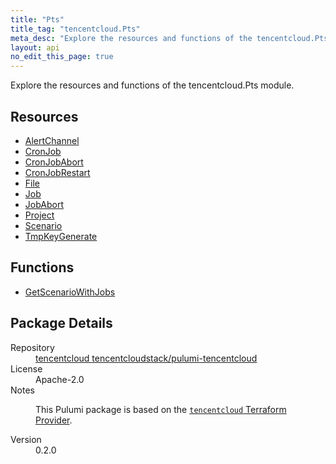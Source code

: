 ```yaml
---
title: "Pts"
title_tag: "tencentcloud.Pts"
meta_desc: "Explore the resources and functions of the tencentcloud.Pts module."
layout: api
no_edit_this_page: true
---
```


<!-- WARNING: this file was generated by Pulumi Docs Generator. -->
<!-- Do not edit by hand unless you're certain you know what you are doing! -->

Explore the resources and functions of the tencentcloud.Pts module.

<h2 id="resources">Resources</h2>
<ul class="api">
    <li><a href="alertchannel/" title="AlertChannel"><span class="api-symbol api-symbol--resource"></span>AlertChannel</a></li>
    <li><a href="cronjob/" title="CronJob"><span class="api-symbol api-symbol--resource"></span>CronJob</a></li>
    <li><a href="cronjobabort/" title="CronJobAbort"><span class="api-symbol api-symbol--resource"></span>CronJobAbort</a></li>
    <li><a href="cronjobrestart/" title="CronJobRestart"><span class="api-symbol api-symbol--resource"></span>CronJobRestart</a></li>
    <li><a href="file/" title="File"><span class="api-symbol api-symbol--resource"></span>File</a></li>
    <li><a href="job/" title="Job"><span class="api-symbol api-symbol--resource"></span>Job</a></li>
    <li><a href="jobabort/" title="JobAbort"><span class="api-symbol api-symbol--resource"></span>JobAbort</a></li>
    <li><a href="project/" title="Project"><span class="api-symbol api-symbol--resource"></span>Project</a></li>
    <li><a href="scenario/" title="Scenario"><span class="api-symbol api-symbol--resource"></span>Scenario</a></li>
    <li><a href="tmpkeygenerate/" title="TmpKeyGenerate"><span class="api-symbol api-symbol--resource"></span>TmpKeyGenerate</a></li>
</ul>

<h2 id="functions">Functions</h2>
<ul class="api">
    <li><a href="getscenariowithjobs/" title="GetScenarioWithJobs"><span class="api-symbol api-symbol--function"></span>GetScenarioWithJobs</a></li>
</ul>

<h2 id="package-details">Package Details</h2>
<dl class="package-details">
	<dt>Repository</dt>
	<dd><a href="https://github.com/tencentcloudstack/pulumi-tencentcloud">tencentcloud tencentcloudstack/pulumi-tencentcloud</a></dd>
	<dt>License</dt>
	<dd>Apache-2.0</dd>
	<dt>Notes</dt>
	<dd><p>This Pulumi package is based on the <a href="https://github.com/tencentcloudstack/terraform-provider-tencentcloud"><code>tencentcloud</code> Terraform Provider</a>.</p>
</dd>
	<dt>Version</dt>
	<dd>0.2.0</dd>
</dl>

